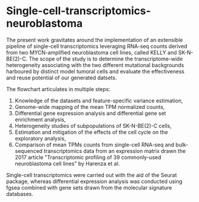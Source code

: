 # Single-cell-transcriptomics-neuroblastoma

The present work gravitates around the implementation of an extensible pipeline of single-cell transcriptomics leveraging RNA-seq counts derived from two MYCN-amplified neuroblastoma cell lines, called KELLY and SK-N-BE(2)-C. The scope of the study is to determine the transcriptome-wide heterogeneity associating with the two different mutational backgrounds harboured by distinct model tumoral cells and evaluate the effectiveness and reuse potential of our generated datsets. 

The flowchart articulates in multiple steps:
1. Knowledge of the datasets and feature-specific variance estimation,
2. Genome-wide mapping of the mean TPM normalized counts,
3. Differential gene expression analysis and differential gene set enrichment analysis,
4. Heterogeneity studies of subpopulations of SK-N-BE(2)-C cells,
5. Estimation and mitigation of the effects of the cell cycle on the exploratory analysis, 
6. Comparison of mean TPMs counts from single-cell RNA-seq and bulk-sequenced transcriptomics data from an expression matrix drawn the 2017 article "Transcriptomic profiling of 39 commonly-used neuroblastoma cell lines" by Harenza et al.

Single-cell transcriptomics were carried out with the aid of the Seurat package, whereas differential expression analysis was conducted using fgsea combined with gene sets drawn from the molecular signature databases. 





